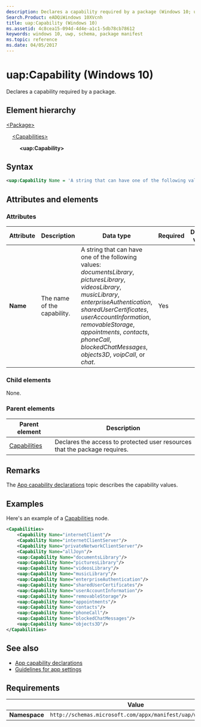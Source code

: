 ```yaml
---
description: Declares a capability required by a package (Windows 10; uap:Capability).
Search.Product: eADQiWindows 10XVcnh
title: uap:Capability (Windows 10)
ms.assetid: 4c8cea15-094d-4d4e-a1c1-5db78cb78612
keywords: windows 10, uwp, schema, package manifest
ms.topic: reference
ms.date: 04/05/2017
---
```


# uap:Capability (Windows 10)

Declares a capability required by a package.

## Element hierarchy

[\<Package\>](element-package.md)

&nbsp;&nbsp;&nbsp;&nbsp;[\<Capabilities\>](element-capabilities.md)

&nbsp;&nbsp;&nbsp;&nbsp; &nbsp;&nbsp;&nbsp;&nbsp;**\<uap:Capability\>**

## Syntax

```xml
<uap:Capability Name = 'A string that can have one of the following values: "documentsLibrary", "picturesLibrary", "videosLibrary", "musicLibrary", "enterpriseAuthentication", "sharedUserCertificates", "userAccountInformation", "removableStorage", "appointments", "contacts", "phoneCall", "blockedChatMessages", "objects3D", "voipCall", or "chat".' />
```

## Attributes and elements

### Attributes

| Attribute | Description | Data type | Required | Default value |
|-|-|-|-|-|
| **Name** | The name of the capability. | A string that can have one of the following values: *documentsLibrary*, *picturesLibrary*, *videosLibrary*, *musicLibrary*, *enterpriseAuthentication*, *sharedUserCertificates*, *userAccountInformation*, *removableStorage*, *appointments*, *contacts*, *phoneCall*, *blockedChatMessages*, *objects3D*, *voipCall*, or *chat*. | Yes |  |

### Child elements

None.

### Parent elements

| Parent element | Description |
|-|-|
| [Capabilities](element-capabilities.md) | Declares the access to protected user resources that the package requires. |

## Remarks

The [App capability declarations](/windows/uwp/packaging/app-capability-declarations) topic describes the capability values.

## Examples

Here's an example of a [Capabilities](element-capabilities.md) node.

```xml
<Capabilities>
    <Capability Name="internetClient"/>
    <Capability Name="internetClientServer"/>
    <Capability Name="privateNetworkClientServer"/>
    <Capability Name="allJoyn"/>
    <uap:Capability Name="documentsLibrary"/>
    <uap:Capability Name="picturesLibrary"/>
    <uap:Capability Name="videosLibrary"/>
    <uap:Capability Name="musicLibrary"/>
    <uap:Capability Name="enterpriseAuthentication"/>
    <uap:Capability Name="sharedUserCertificates"/>
    <uap:Capability Name="userAccountInformation"/>
    <uap:Capability Name="removableStorage"/>
    <uap:Capability Name="appointments"/>
    <uap:Capability Name="contacts"/>
    <uap:Capability Name="phoneCall"/>
    <uap:Capability Name="blockedChatMessages"/>
    <uap:Capability Name="objects3D"/>
</Capabilities>
```

## See also

- [App capability declarations](/windows/uwp/packaging/app-capability-declarations)
- [Guidelines for app settings](/windows/uwp/design/app-settings/guidelines-for-app-settings)

## Requirements

|   | Value |
|--|--|
| **Namespace** | `http://schemas.microsoft.com/appx/manifest/uap/windows10` |
